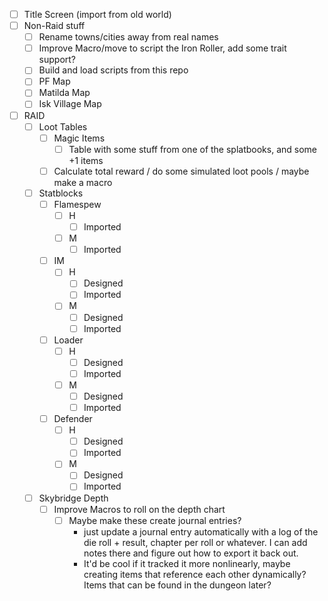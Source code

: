 - [ ] Title Screen (import from old world)
- [ ] Non-Raid stuff
	- [ ] Rename towns/cities away from real names
	- [ ] Improve Macro/move to script the Iron Roller, add some trait support?
	- [ ] Build and load scripts from this repo
	- [ ] PF Map
	- [ ] Matilda Map
	- [ ] Isk Village Map
- [ ] RAID
	- [ ] Loot Tables
		- [ ] Magic Items
			- [ ] Table with some stuff from one of the splatbooks, and some +1 items
		- [ ] Calculate total reward / do some simulated loot pools / maybe make a macro
	- [ ] Statblocks
		- [ ] Flamespew
			- [ ] H
				- [ ] Imported
			- [ ] M
				- [ ] Imported
		- [ ] IM
			- [ ] H
				- [ ] Designed
				- [ ] Imported
			- [ ] M
				- [ ] Designed
				- [ ] Imported
		- [ ] Loader
			- [ ] H
				- [ ] Designed
				- [ ] Imported
			- [ ] M
				- [ ] Designed
				- [ ] Imported
		- [ ] Defender
			- [ ] H
				- [ ] Designed
				- [ ] Imported
			- [ ] M
				- [ ] Designed
				- [ ] Imported
	- [ ] Skybridge Depth
		- [ ] Improve Macros to roll on the depth chart
			- [ ] Maybe make these create journal entries?
				- just update a journal entry automatically with a log of the die roll + result, chapter per roll or whatever. I can add notes there and figure out how to export it back out.
				- It'd be cool if it tracked it more nonlinearly, maybe creating items that reference each other dynamically? Items that can be found in the dungeon later?